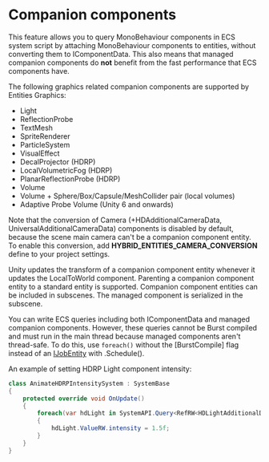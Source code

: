 # Companion components

This feature allows you to query MonoBehaviour components in ECS system script by attaching MonoBehaviour components to entities, without converting them to IComponentData. This also means that managed companion components do **not** benefit from the fast performance that ECS components have.

The following graphics related companion components are supported by Entities Graphics:

- Light
- ReflectionProbe
- TextMesh
- SpriteRenderer
- ParticleSystem
- VisualEffect
- DecalProjector (HDRP)
- LocalVolumetricFog (HDRP)
- PlanarReflectionProbe (HDRP)
- Volume
- Volume + Sphere/Box/Capsule/MeshCollider pair (local volumes)
- Adaptive Probe Volume (Unity 6 and onwards)

Note that the conversion of Camera (+HDAdditionalCameraData, UniversalAdditionalCameraData) components is disabled by default, because the scene main camera can't be a companion component entity. To enable this conversion, add **HYBRID_ENTITIES_CAMERA_CONVERSION** define to your project settings.

Unity updates the transform of a companion component entity whenever it updates the LocalToWorld component. Parenting a companion component entity to a standard entity is supported. Companion component entities can be included in subscenes. The managed component is serialized in the subscene.

You can write ECS queries including both IComponentData and managed companion components. However, these queries cannot be Burst compiled and must run in the main thread because managed components aren't thread-safe. To do this, use `foreach()` without the [BurstCompile] flag instead of an [IJobEntity](https://docs.unity3d.com/Packages/com.unity.entities@latest?subfolder=/api/Unity.Entities.IJobEntity.html) with .Schedule().

An example of setting HDRP Light component intensity:

```C#
class AnimateHDRPIntensitySystem : SystemBase
{
    protected override void OnUpdate()
    {
        foreach(var hdLight in SystemAPI.Query<RefRW<HDLightAdditionalData>>())
        {
            hdLight.ValueRW.intensity = 1.5f;
        }
    }
}
```
